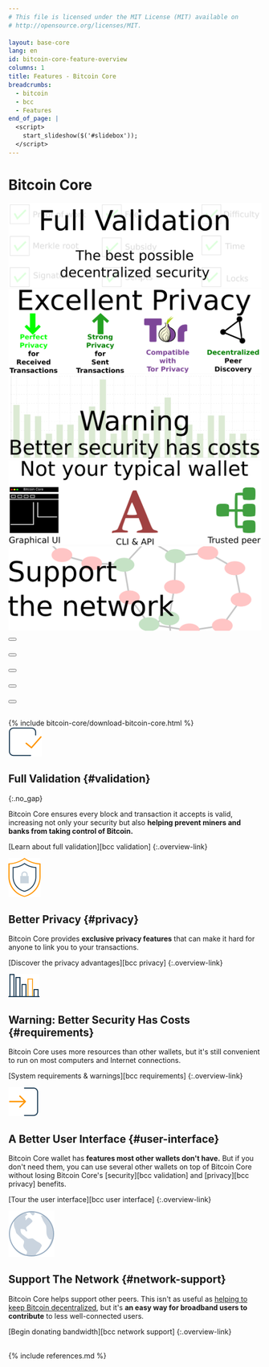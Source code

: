 ```yaml
---
# This file is licensed under the MIT License (MIT) available on
# http://opensource.org/licenses/MIT.

layout: base-core
lang: en
id: bitcoin-core-feature-overview
columns: 1
title: Features - Bitcoin Core
breadcrumbs:
  - bitcoin
  - bcc
  - Features
end_of_page: |
  <script>
    start_slideshow($('#slidebox'));
  </script>
---
```


<div class="hero">
<div class="container" markdown="block">

# Bitcoin Core

</div>
</div>

<div class="bitcore-content clearfix">
<div class="container" markdown="block">

<div id="slidebox">
  <div class="slide-viewer">
    <div class="slide-group">
      <div class="slide slide-1">
        <a href="#validation"><img src="/img/bitcoin-core/slider-validation.svg" alt="Full Validation: the best possible decentralized security" /></a>
      </div>
      <div class="slide slide-2">
        <a href="#privacy"><img src="/img/bitcoin-core/slider-privacy.svg" alt="Strong privacy" /></a>
      </div>
      <div class="slide slide-3">
        <a href="#requirements"><img src="/img/bitcoin-core/slider-warning.svg" alt="Requirements and warnings" /></a>
      </div>
      <div class="slide slide-4">
        <a href="#user-interface"><img src="/img/bitcoin-core/slider-ui.svg" alt="User interface" /></a>
      </div>
      <div class="slide slide-5">
        <a href="#network-support"><img src="/img/bitcoin-core/slider-network.svg" alt="Support the network" /></a>
      </div>
    </div>
  </div>
  <div class="slide-buttons">
  <button type="image" class="slide-btn button-1" markdown="1"></button>

  <button type="button" class="slide-btn button-2" markdown="1"></button>

  <button type="button" class="slide-btn button-3" markdown="1"></button>

  <button type="button" class="slide-btn button-4" markdown="1"></button>

  <button type="button" class="slide-btn button-5" markdown="1"></button>
  </div>
</div>

<br class="clear">
{% include bitcoin-core/download-bitcoin-core.html %}

<div markdown="block" class="row card-row">

<div class="card core-card" markdown="block">
<img src="/img/icons/ico_validation.svg" alt="icon">

## Full Validation {#validation}
{:.no_gap}

Bitcoin Core ensures every block and transaction it accepts is valid,
increasing not only your security but also **helping prevent miners and
banks from taking control of Bitcoin.**

[Learn about full validation][bcc validation]
{:.overview-link}

</div>
<div class="card core-card" markdown="block">
<img src="/img/icons/ico_control.svg" alt="icon">

## Better Privacy {#privacy}

Bitcoin Core provides **exclusive privacy features** that can make it
hard for anyone to link you to your transactions.

[Discover the privacy advantages][bcc privacy]
{:.overview-link}

</div>
<div class="card core-card" markdown="block">
<img src="/img/icons/ico_better_security.svg" alt="icon">

## Warning: Better Security Has Costs {#requirements}

Bitcoin Core uses more resources than other wallets, but it's still
convenient to run on most computers and Internet connections.

[System requirements & warnings][bcc requirements]
{:.overview-link}

</div>
<div class="card core-card" markdown="block">
<img src="/img/icons/ico_better_ui.svg" alt="icon">

## A Better User Interface {#user-interface}

Bitcoin Core wallet has **features most other wallets don't have.** But
if you don't need them, you can use several other wallets on top of
Bitcoin Core without losing Bitcoin Core's [security][bcc validation] and
[privacy][bcc privacy] benefits.

[Tour the user interface][bcc user interface]
{:.overview-link}

</div>
<div class="card core-card" markdown="block">
<img src="/img/icons/ico_international.svg" alt="icon">

## Support The Network {#network-support}

Bitcoin Core helps support other peers. This isn't as useful as [helping
to keep Bitcoin decentralized](#validation), but it's **an easy way for
broadband users to contribute** to less well-connected users.

[Begin donating bandwidth][bcc network support]
{:.overview-link}

</div>
</div>

<br>
{% include references.md %}

</div>
</div>